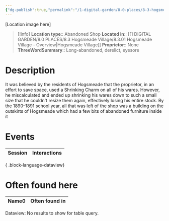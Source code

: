 ```yaml
---
{"dg-publish":true,"permalink":"/1-digital-garden/8-0-places/8-3-hogsmeade-village/8-3-26-the-old-fool-abandoned/","tags":["#place","#hogsmeade","#shop"]}
---
```


[Location image here]
>[!info]
>**Location type**::  Abandoned Shop
>**Located in**:: [[1 DIGITAL GARDEN/8.0 PLACES/8.3 Hogsmeade Village/8.3.01 Hogsmeade Village - Overview\|Hogsmeade Village]]
>**Proprietor**:: None
>**ThreeWordSummary**:: Long-abandoned, derelict, eyesore 

# Description

It was believed by the residents of Hogsmeade that the proprietor, in an effort to save space, used a Shrinking Charm on all of his wares. However, he miscalculated and ended up shrinking his wares down to such a small size that he couldn't resize them again, effectively losing his entire stock. By the 1890–1891 school year, all that was left of the shop was a building on the outskirts of Hogsmeade which had a few bits of abandoned furniture inside it

# Events

| Session | Interactions |
| ------- | ------------ |

{ .block-language-dataview}

# Often found here

<div><table class="dataview table-view-table"><thead class="table-view-thead"><tr class="table-view-tr-header"><th class="table-view-th"><span>Name</span><span class="dataview small-text">0</span></th><th class="table-view-th"><span>Often found in</span></th></tr></thead><tbody class="table-view-tbody"></tbody></table><div class="dataview dataview-error-box"><p class="dataview dataview-error-message">Dataview: No results to show for table query.</p></div></div>